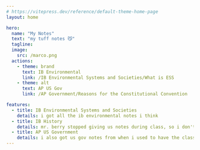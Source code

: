 ```yaml
---
# https://vitepress.dev/reference/default-theme-home-page
layout: home

hero:
  name: "My Notes"
  text: "my tuff notes 😼"
  tagline: 
  image:
    src: /marco.png
  actions:
    - theme: brand
      text: IB Environmental
      link: /IB Environmental Systems and Societies/What is ESS
    - theme: alt
      text: AP US Gov
      link: /AP Government/Reasons for the Constitutional Convention

features:
  - title: IB Environmental Systems and Societies
    details: i got all the ib environmental notes i think
  - title: IB History
    details: mr. berry stopped giving us notes during class, so i don't write them down anymore. lazy
  - title: AP US Government
    details: i also got us gov notes from when i used to have the class
---
```


